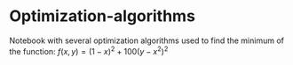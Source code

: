 # Optimization-algorithms
Notebook with several optimization algorithms used to find the minimum of the function: $f(x,y)=(1-x)^2+100(y-x^2)^2$
